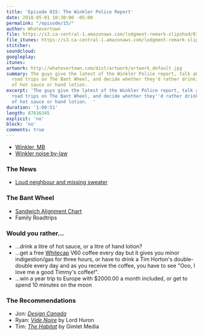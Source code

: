 ```yaml
---
title: 'Episode 015: The Winkler Police Report'
date: 2018-05-01 10:30:00 -05:00
permalink: "/episode/15/"
author: Whatevertown
file: https://s3.ca-central-1.amazonaws.com/lodgment-remark-slipshod/015.mp3
file_itunes: https://s3.ca-central-1.amazonaws.com/lodgment-remark-slipshod/015.m4a
stitcher: 
soundcloud: 
googleplay: 
itunes: 
artwork: http://whatevertown.com/dist/artwork/artwork_default.jpg
summary: The guys give the latest of the Winkler Police report, talk about family
  road trips on The Bant Wheel, and decide whether they'd rather drinking a litre
  of hot sauce or hand lotion.
excerpt: 'The guys give the latest of the Winkler Police report, talk about family
  road trips on The Bant Wheel, and decide whether they''d rather drinking a litre
  of hot sauce or hand lotion.  '
duration: '1:00:51'
length: 87636345
explicit: 'no'
block: 'no'
comments: true
---
```


- [Winkler, MB](https://sourispei.com/about/)
- [Winkler noise by-law](http://www.winklerpolice.ca/images/ByLaw%202139-15.pdf)

### The News
- [Loud neighbour and missing sweater](https://pembinavalleyonline.com/local/winkler-woman-victim-of-5-000-scam)

### The Bant Wheel
- [Sandwich Alignment Chart](https://flowingdata.com/2017/05/02/sandwich-alignment-chart/)
- Family Roadtrips

### Would you rather…
- …drink a litre of hot sauce, or a litre of hand lotion?
- …get a free [Whitecap](https://drinkwhitecap.com/) V60 coffee every day but it gives you minor indigestion/gas for three hours, or have to drink a Tim Horton's double-double every day and as you receive the coffee, you have to see "Ooo, I love me a good Timmy's coffee!".
- …win a year trip to Europe with $2000.00 a month included, or get to spend 10 minutes on the moon

### The Recommendations
- Jon: *[Design Canada](https://designcanada.com/)*
- Ryan: *[Vide Noire](https://open.spotify.com/artist/6ltzsmQQbmdoHHbLZ4ZN25?si=SE958X7DRAGQyJgwqVwarg)* by Lord Huron
- Tim: *[The Habitat](https://www.gimletmedia.com/the-habitat)* by Gimlet Media

